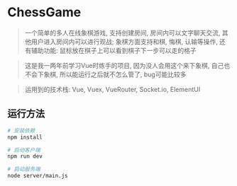 # ChessGame

> 一个简单的多人在线象棋游戏, 支持创建房间, 房间内可以文字聊天交流, 其他用户进入房间内可以进行观战; 象棋方面支持和棋, 悔棋, 认输等操作, 还有辅助功能: 鼠标放在棋子上可以看到棋子下一步可以走的格子

> 这是我一两年前学习Vue时练手的项目, 因为没人会用这个来下象棋, 自己也不会下象棋, 所以能运行之后就不怎么管了, bug可能比较多

> 运用到的技术栈: Vue, Vuex, VueRouter, Socket.io, ElementUI

## 运行方法

``` bash
# 安装依赖
npm install

# 启动客户端
npm run dev

# 启动服务端
node server/main.js
```
